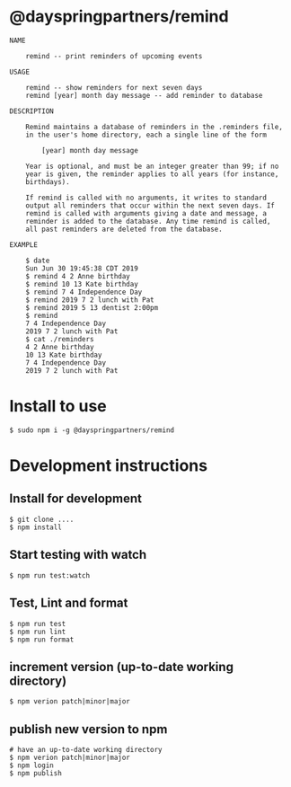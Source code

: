 # @dayspringpartners/remind

```
NAME

    remind -- print reminders of upcoming events

USAGE

    remind -- show reminders for next seven days
    remind [year] month day message -- add reminder to database

DESCRIPTION

    Remind maintains a database of reminders in the .reminders file,
    in the user's home directory, each a single line of the form

        [year] month day message

    Year is optional, and must be an integer greater than 99; if no
    year is given, the reminder applies to all years (for instance,
    birthdays).

    If remind is called with no arguments, it writes to standard
    output all reminders that occur within the next seven days. If
    remind is called with arguments giving a date and message, a
    reminder is added to the database. Any time remind is called,
    all past reminders are deleted from the database.

EXAMPLE

    $ date
    Sun Jun 30 19:45:38 CDT 2019
    $ remind 4 2 Anne birthday
    $ remind 10 13 Kate birthday
    $ remind 7 4 Independence Day
    $ remind 2019 7 2 lunch with Pat
    $ remind 2019 5 13 dentist 2:00pm
    $ remind
    7 4 Independence Day
    2019 7 2 lunch with Pat
    $ cat ./reminders
    4 2 Anne birthday
    10 13 Kate birthday
    7 4 Independence Day
    2019 7 2 lunch with Pat
```

# Install to use
```
$ sudo npm i -g @dayspringpartners/remind
```

# Development instructions

## Install for development
```
$ git clone ....
$ npm install
```

## Start testing with watch
```
$ npm run test:watch
```

## Test, Lint and format
```
$ npm run test
$ npm run lint
$ npm run format
```

## increment version (up-to-date working directory)
```
$ npm verion patch|minor|major
```

## publish new version to npm
```
# have an up-to-date working directory
$ npm verion patch|minor|major
$ npm login
$ npm publish
```
